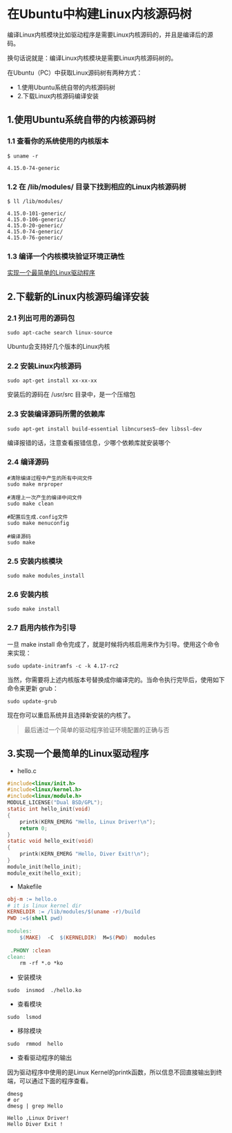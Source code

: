 # 在Ubuntu中构建Linux内核源码树

编译Linux内核模块比如驱动程序是需要Linux内核源码的，并且是编译后的源码。

换句话说就是：编译Linux内核模块是需要Linux内核源码树的。

在Ubuntu（PC）中获取Linux源码树有两种方式：

* 1.使用Ubuntu系统自带的内核源码树
* 2.下载Linux内核源码编译安装

## 1.使用Ubuntu系统自带的内核源码树

### 1.1 查看你的系统使用的内核版本

```shell
$ uname -r

4.15.0-74-generic
```
### 1.2 在 /lib/modules/ 目录下找到相应的Linux内核源码树

```shell
$ ll /lib/modules/

4.15.0-101-generic/
4.15.0-106-generic/
4.15.0-20-generic/
4.15.0-74-generic/
4.15.0-76-generic/
```

### 1.3 编译一个内核模块验证环境正确性

[实现一个最简单的Linux驱动程序](#jump)


## 2.下载新的Linux内核源码编译安装

### 2.1 列出可用的源码包
```shell
sudo apt-cache search linux-source
```
Ubuntu会支持好几个版本的Linux内核


### 2.2 安装Linux内核源码

```shell
sudo apt-get install xx-xx-xx
```

安装后的源码在 /usr/src 目录中，是一个压缩包

### 2.3 安装编译源码所需的依赖库
```
sudo apt-get install build-essential libncurses5-dev libssl-dev
```

编译报错的话，注意查看报错信息，少哪个依赖库就安装哪个

### 2.4 编译源码

```
#清除编译过程中产生的所有中间文件
sudo make mrproper

#清理上一次产生的编译中间文件
sudo make clean

#配置后生成.config文件
sudo make menuconfig

#编译源码
sudo make
```

### 2.5 安装内核模块

```
sudo make modules_install
```

### 2.6 安装内核

```
sudo make install
```

### 2.7 启用内核作为引导

一旦 make install 命令完成了，就是时候将内核启用来作为引导。使用这个命令来实现：
```
sudo update-initramfs -c -k 4.17-rc2
```

当然，你需要将上述内核版本号替换成你编译完的。当命令执行完毕后，使用如下命令来更新 grub：

```
sudo update-grub
```

现在你可以重启系统并且选择新安装的内核了。


> 最后通过一个简单的驱动程序验证环境配置的正确与否

## 3.<span id="jump">实现一个最简单的Linux驱动程序</span>

* hello.c
```c
#include<linux/init.h>
#include<linux/kernel.h>
#include<linux/module.h>
MODULE_LICENSE("Dual BSD/GPL");
static int hello_init(void)
{
	printk(KERN_EMERG "Hello, Linux Driver!\n");
	return 0;	
}
static void hello_exit(void)
{
	printk(KERN_EMERG "Hello, Diver Exit!\n");	
}
module_init(hello_init);
module_exit(hello_exit);
```

* Makefile
```makefile
obj-m := hello.o
# it is linux kernel dir
KERNELDIR := /lib/modules/$(uname -r)/build
PWD :=$(shell pwd)
  
modules:  
	$(MAKE)  -C  $(KERNELDIR)  M=$(PWD)  modules
 
 .PHONY :clean
clean:
	rm -rf *.o *ko
```

* 安装模块
```
sudo  insmod  ./hello.ko
```

* 查看模块
```
sudo  lsmod 
```

* 移除模块

```
sudo  rmmod  hello
```

* 查看驱动程序的输出

因为驱动程序中使用的是Linux Kernel的printk函数，所以信息不回直接输出到终端，可以通过下面的程序查看。

```
dmesg
# or
dmesg | grep Hello

Hello ,Linux Driver!
Hello Diver Exit !
```